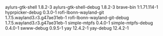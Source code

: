 aylurs-gtk-shell 1.8.2-3
aylurs-gtk-shell-debug 1.8.2-3
brave-bin 1:1.71.114-1
hyprpicker-debug 0.3.0-1
rofi-lbonn-wayland-git 1.7.5.wayland3.r3.g47ae31eb-1
rofi-lbonn-wayland-git-debug 1.7.5.wayland3.r3.g47ae31eb-1
simple-mtpfs 0.4.0-1
simple-mtpfs-debug 0.4.0-1
swww-debug 0.9.5-1
yay 12.4.2-1
yay-debug 12.4.2-1
